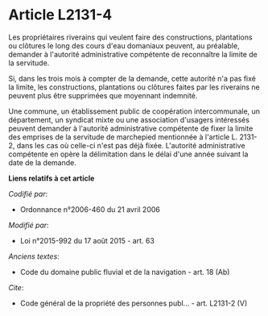 # Article L2131-4

Les propriétaires riverains qui veulent faire des constructions, plantations ou clôtures le long des cours d'eau domaniaux
peuvent, au préalable, demander à l'autorité administrative compétente de reconnaître la limite de la servitude. 

Si, dans les trois mois à compter de la demande, cette autorité n'a pas fixé la limite, les constructions, plantations ou
clôtures faites par les riverains ne peuvent plus être supprimées que moyennant indemnité. 

Une commune, un établissement public de coopération intercommunale, un département, un syndicat mixte ou une association
d'usagers intéressés peuvent demander à l'autorité administrative compétente de fixer la limite des emprises de la servitude
de marchepied mentionnée à l'article L. 2131-2, dans les cas où celle-ci n'est pas déjà fixée. L'autorité administrative
compétente en opère la délimitation dans le délai d'une année suivant la date de la demande.

**Liens relatifs à cet article**

_Codifié par_:

  - Ordonnance n°2006-460 du 21 avril 2006

_Modifié par_:

  - Loi n°2015-992 du 17 août 2015 - art. 63

_Anciens textes_:

  - Code du domaine public fluvial et de la navigation - art. 18 (Ab)

_Cite_:

  - Code général de la propriété des personnes publ... - art. L2131-2 (V)
